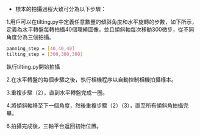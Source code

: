 - 標本的拍攝過程大致可分為以下步驟：

1.用戶可以在tilting.py中定義任意數量的傾斜角度和水平旋轉的步數，如下所示，定義為水平轉盤每轉拍攝40個環繞圖像，並且傾斜軸每次移動300微步，從不同角度分為三個拍攝。

```sh
panning_step = [40,40,40]
tilting_step = [300,300,300]
```
執行tilting.py開始拍攝  

2.在水平轉盤的每個步驟之後，執行相機程序以自動控制相機拍攝樣本。

3.重複步驟（2），直到水平轉盤完成一圈。

4.將傾斜軸移至下一個角度，然後重複步驟（2）（3），直至所有傾斜角拍攝完畢。

6.拍攝完成後，三軸平台返回初始位置。
